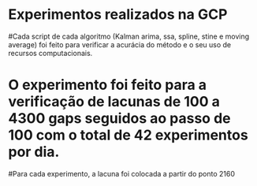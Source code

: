 # Experimentos realizados na GCP 
#Cada script de cada algoritmo (Kalman arima, ssa, spline, stine e moving average) foi feito para verificar a acurácia do método e o seu uso de recursos computacionais. 
# O experimento foi feito  para a verificação de lacunas de 100 a 4300 gaps seguidos ao passo de 100 com o total de 42 experimentos por dia.
#Para cada experimento, a lacuna foi  colocada a partir do ponto 2160 
